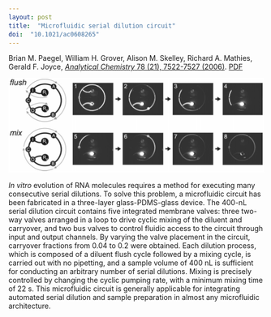 ```yaml
---
layout: post
title:  "Microfluidic serial dilution circuit"
doi:  "10.1021/ac0608265"
---
```


Brian M. Paegel, William H. Grover, Alison M. Skelley, Richard A. Mathies, Gerald F. Joyce, [*Analytical Chemistry* 78 (21), 7522-7527 (2006)](http://pubs.acs.org/doi/abs/10.1021/ac0608265).  [PDF](/assets/serial-dilution.pdf)

<img src="/assets/serial-dilution.png">

*In vitro* evolution of RNA molecules requires a method for executing many consecutive serial dilutions. To solve this problem, a microfluidic circuit has been fabricated in a three-layer glass-PDMS-glass device. The 400-nL serial dilution circuit contains five integrated membrane valves: three two-way valves arranged in a loop to drive cyclic mixing of the diluent and carryover, and two bus valves to control fluidic access to the circuit through input and output channels. By varying the valve placement in the circuit, carryover fractions from 0.04 to 0.2 were obtained. Each dilution process, which is composed of a diluent flush cycle followed by a mixing cycle, is carried out with no pipetting, and a sample volume of 400 nL is sufficient for conducting an arbitrary number of serial dilutions. Mixing is precisely controlled by changing the cyclic pumping rate, with a minimum mixing time of 22 s. This microfluidic circuit is generally applicable for integrating automated serial dilution and sample preparation in almost any microfluidic architecture.
